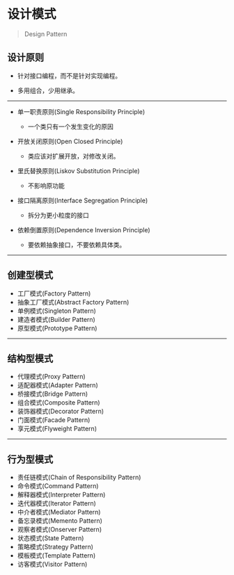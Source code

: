# 设计模式
> Design Pattern

## 设计原则
- 针对接口编程，而不是针对实现编程。

- 多用组合，少用继承。

---
- 单一职责原则(Single Responsibility Principle)
    - 一个类只有一个发生变化的原因

- 开放关闭原则(Open Closed Principle)
    - 类应该对扩展开放，对修改关闭。

- 里氏替换原则(Liskov Substitution Principle)
    - 不影响原功能

- 接口隔离原则(Interface Segregation Principle)
    - 拆分为更小粒度的接口

- 依赖倒置原则(Dependence Inversion Principle)
    - 要依赖抽象接口，不要依赖具体类。

---
## 创建型模式
- 工厂模式(Factory Pattern)
- 抽象工厂模式(Abstract Factory Pattern)
- 单例模式(Singleton Pattern)
- 建造者模式(Builder Pattern)
- 原型模式(Prototype Pattern)


---
## 结构型模式

- 代理模式(Proxy Pattern)
- 适配器模式(Adapter Pattern)
- 桥接模式(Bridge Pattern)
- 组合模式(Composite Pattern)
- 装饰器模式(Decorator Pattern)
- 门面模式(Facade Pattern)
- 享元模式(Flyweight Pattern)


---
## 行为型模式

- 责任链模式(Chain of Responsibility Pattern)
- 命令模式(Command Pattern)
- 解释器模式(Interpreter Pattern)
- 迭代器模式(Iterator Pattern)
- 中介者模式(Mediator Pattern)
- 备忘录模式(Memento Pattern)
- 观察者模式(Onserver Pattern)
- 状态模式(State Pattern)
- 策略模式(Strategy Pattern)
- 模板模式(Template Pattern)
- 访客模式(Visitor Pattern)






